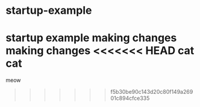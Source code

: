 # startup-example
startup example
making changes making changes
<<<<<<< HEAD
cat cat
=======
meow
>>>>>>> f5b30be90c143d20c80f149a26901c894cfce335
